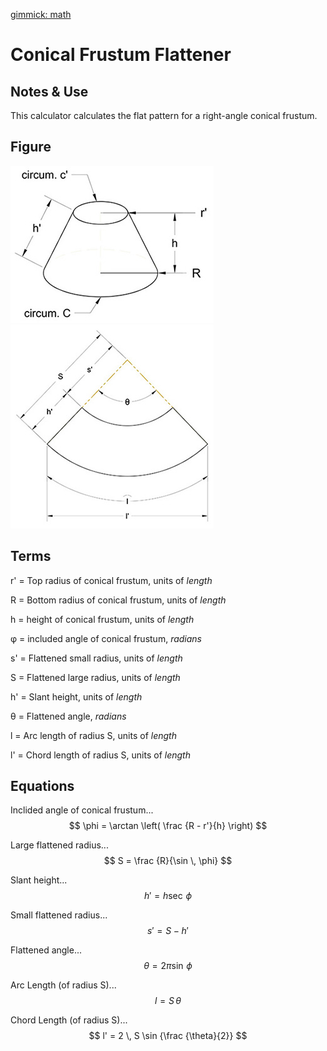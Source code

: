 [gimmick: math]()

Conical Frustum Flattener
===

Notes & Use
---

This calculator calculates the flat pattern for a right-angle conical frustum.


Figure
---

![](../image/frustum_1.jpg)
![](../image/frustum_2.jpg)


Terms
---

r' = Top radius of conical frustum, units of *length*

R = Bottom radius of conical frustum, units of *length*

h = height of conical frustum, units of *length*

&phi; = included angle of conical frustum, *radians*

s' = Flattened small radius, units of *length*

S = Flattened large radius, units of *length*

h' = Slant height, units of *length*

&theta; = Flattened angle, *radians*

l = Arc length of radius S, units of *length*

l' = Chord length of radius S, units of *length*

Equations
---

Inclided angle of conical frustum...
$$ \phi = \arctan \left( \frac {R - r'}{h} \right) $$

Large flattened radius...
$$ S = \frac {R}{\sin \, \phi} $$

Slant height...
$$ h' = h \sec \, \phi $$

Small flattened radius...
$$ s' = S - h' $$

Flattened angle...
$$ \theta = 2 \pi \sin \, \phi $$

Arc Length (of radius S)...
$$ l = S \, \theta $$

Chord Length (of radius S)...
$$ l' = 2 \, S \sin {\frac {\theta}{2}} $$
